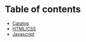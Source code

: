 # Table of contents

* [Catalog](README.md)
* [HTML/CSS](html-css.md)
* [Javascript](javascript.md)

